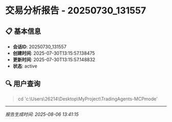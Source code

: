 # 交易分析报告 - 20250730_131557

## 📋 基本信息

- **会话ID**: 20250730_131557
- **创建时间**: 2025-07-30T13:15:57.138475
- **更新时间**: 2025-07-30T13:15:57.148832
- **状态**: active

## 🔍 用户查询

> cd 'c:\Users\26214\Desktop\MyProject\TradingAgents-MCPmode'

---

*报告生成时间: 2025-08-06 13:41:15*